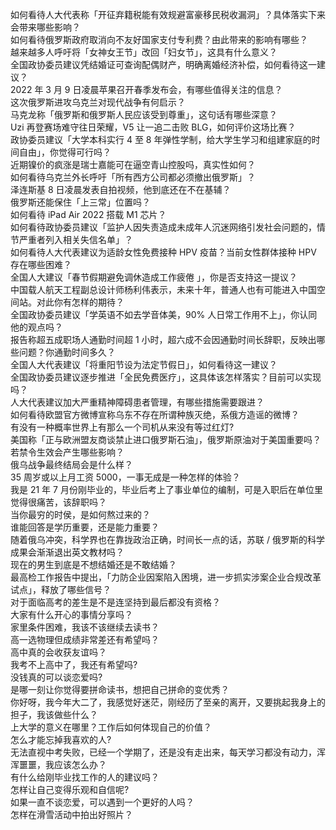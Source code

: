 如何看待人大代表称「开征弃籍税能有效规避富豪移民税收漏洞」？具体落实下来会带来哪些影响？  
如何看待俄罗斯政府取消向不友好国家支付专利费？由此带来的影响有哪些？  
越来越多人呼吁将「女神女王节」改回「妇女节」，这具有什么意义？  
全国政协委员建议凭结婚证可查询配偶财产，明确离婚经济补偿，如何看待这一建议？  
2022 年 3 月 9 日凌晨苹果召开春季发布会，有哪些值得关注的信息？  
这次俄罗斯进攻乌克兰对现代战争有何启示？  
马克龙称「俄罗斯和俄罗斯人民应该受到尊重」，这句话有哪些深意？  
Uzi 再登赛场难守往日荣耀，V5 让一追二击败 BLG，如何评价这场比赛？  
政协委员建议「大学本科实行 4 至 8 年弹性学制，给大学生学习和组建家庭的时间自由」，你觉得可行吗？  
近期镍价的疯涨是瑞士嘉能可在逼空青山控股吗，真实性如何？  
如何看待乌克兰外长呼吁「所有西方公司都必须撤出俄罗斯」？  
泽连斯基 8 日凌晨发表自拍视频，他到底还在不在基辅？  
俄罗斯还能保住「上三常」位置吗？  
如何看待 iPad Air 2022 搭载 M1 芯片？  
如何看待政协委员建议「监护人因失责造成未成年人沉迷网络引发社会问题的，情节严重者列入相关失信名单」？  
如何看待人大代表建议为适龄女性免费接种 HPV 疫苗？当前女性群体接种 HPV 存在哪些困难？  
全国人大建议「春节假期避免调休造成工作疲倦 」，你是否支持这一提议？  
中国载人航天工程副总设计师杨利伟表示，未来十年，普通人也有可能进入中国空间站。对此你有怎样的期待？  
全国政协委员建议「学英语不如去学音体美，90% 人日常工作用不上」，你认同他的观点吗？  
报告称超五成职场人通勤时间超 1 小时，超六成不会因通勤时间长辞职，反映出哪些问题？你通勤时间多久？  
全国人大代表建议「将重阳节设为法定节假日」，如何看待这一建议？  
全国政协委员建议逐步推进「全民免费医疗」，这具体该怎样落实？目前可以实现吗？  
人大代表建议加大严重精神障碍患者管理，有哪些措施需要跟进？  
如何看待欧盟官方微博宣称乌东不存在所谓种族灭绝，系俄方造谣的微博？  
有没有一种概率世界上有那么一个司机从来没有等过红灯?  
美国称「正与欧洲盟友商谈禁止进口俄罗斯石油」，俄罗斯原油对于美国重要吗？若禁令生效会产生哪些影响？  
俄乌战争最终结局会是什么样？  
35 周岁或以上月工资 5000，一事无成是一种怎样的体验？  
我是 21 年 7 月份刚毕业的，毕业后考上了事业单位的编制，可是入职后在单位里觉得很痛苦，该辞职吗？  
当你最穷的时侯，是如何熬过来的？  
谁能回答是学历重要，还是能力重要？  
随着俄乌冲突，科学界也在靠拢政治正确，时间长一点的话，苏联 / 俄罗斯的科学成果会渐渐退出英文教材吗？  
现在的男生到底是不想结婚还是不敢结婚？  
最高检工作报告中提出，「力防企业因案陷入困境，进一步抓实涉案企业合规改革试点」，释放了哪些信号？  
对于面临高考的差生是不是连坚持到最后都没有资格？  
大家有什么开心的事情分享吗？  
家里条件困难，我该不该继续去读书？  
高一选物理但成绩非常差还有希望吗？  
高中真的会收获友谊吗？  
我考不上高中了，我还有希望吗?  
没钱真的可以谈恋爱吗?  
是哪一刻让你觉得要拼命读书，想把自己拼命的变优秀？  
你好呀，我今年大二了，我感觉好迷茫，刚经历了至亲的离开，又要挑起我身上的担子，我该做些什么？  
上大学的意义在哪里？工作后如何体现自己的价值？  
怎么才能忘掉我喜欢的人?  
无法直视中考失败，已经一个学期了，还是没有走出来，每天学习都没有动力，浑浑噩噩，我应该怎么办？  
有什么给刚毕业找工作的人的建议吗？  
怎样让自己变得乐观和自信呢?  
如果一直不谈恋爱，可以遇到一个更好的人吗？  
怎样在滑雪活动中拍出好照片？  
